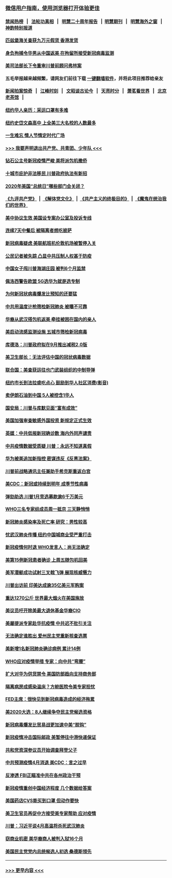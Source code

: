 ### [微信用户指南，使用浏览器打开体验更佳](https://github.com/gfw-breaker/banned-news1/blob/master/indexes/wechat-guide.md?t=0)
#### [禁闻热榜](热点新闻.md?t=0)  &nbsp;&nbsp;|&nbsp;&nbsp; [法轮功真相](https://github.com/gfw-breaker/truth/blob/master/README.md?t=0) &nbsp;&nbsp;|&nbsp;&nbsp; [明慧二十周年报告](https://github.com/gfw-breaker/mh-reports/blob/master/README.md?t=0) &nbsp;&nbsp;|&nbsp;&nbsp;[明慧期刊](https://github.com/gfw-breaker/mh-qikan) &nbsp;&nbsp;|&nbsp;&nbsp; [明慧海外之窗](https://github.com/gfw-breaker/mh-news/blob/master/README.md?t=0) &nbsp;&nbsp;|&nbsp;&nbsp; [神韵特别报道](https://github.com/gfw-breaker/mh-news/blob/master/shenyun.md?t=0)
#### [匹兹堡海关查获九万元假货 香港发货](../pages/nsc412/n11870716.md?t=02152044) 
#### [身负拘捕令华男从中国返美  在拘留所接受新冠病毒监测](../pages/nsc412/n11870710.md?t=02152044) 
#### [美司法部长下令重审川普前顾问弗林案](../pages/nsc412/n11870258.md?t=02152044) 
#### 五毛举报越来越频繁，请网友们前往下载 [一键翻墙软件](https://github.com/gfw-breaker/ssr-accounts)，并将此项目推荐给亲友
#### [新闻拍案惊奇](https://github.com/gfw-breaker/banned-news1/blob/master/pages/link4.md) &nbsp;&nbsp;|&nbsp;&nbsp; [江峰时刻](https://github.com/gfw-breaker/banned-news1/blob/master/pages/link4.md) &nbsp;&nbsp;|&nbsp;&nbsp; [文昭谈古论今](https://github.com/gfw-breaker/banned-news1/blob/master/pages/link4.md) &nbsp;&nbsp;|&nbsp;&nbsp; [天亮时分](https://github.com/gfw-breaker/banned-news1/blob/master/pages/link4.md) &nbsp;&nbsp;|&nbsp;&nbsp; [萧茗看世界](https://github.com/gfw-breaker/banned-news1/blob/master/pages/link4.md) &nbsp;&nbsp;|&nbsp;&nbsp; [北京老茶馆](https://github.com/gfw-breaker/banned-news1/blob/master/pages/link4.md) &nbsp;&nbsp;|&nbsp;&nbsp; 
#### [纽约华人亲历：采运口罩有多难](../pages/nsc412/n11870531.md?t=02152044) 
#### [纽约史岱文森高中  上全美三大名校的人数最多](../pages/nsc412/n11870557.md?t=02152044) 
#### [一生难忘 情人节情定时代广场](../pages/nsc412/n11870536.md?t=02152044) 
#### [>>> 我要声明退出共产党、共青团、少年队 <<<](https://github.com/begood0513/goodnews/blob/master/quit/letter.md) 
#### [钻石公主号新冠疫情严峻 美将派包机撤侨](../pages/nsc412/n11870505.md?t=02152044) 
#### [十城市庇护非法移民 川普政府执法有新招](../pages/nsc412/n11870410.md?t=02152044) 
#### [2020年美国“总统日”哪些部门会关闭？](../pages/nsc412/n11870148.md?t=02152044) 
#### [《九评共产党》](https://github.com/begood0513/9ping.md/blob/master/README.md) &nbsp;|&nbsp; [《解体党文化》](../../../../jtdwh.md/blob/master/README.md)  &nbsp;|&nbsp; [《共产主义的终极目的》](../../../../gczydzjmd.md/blob/master/README.md) &nbsp;|&nbsp; [《魔鬼在统治我们的世界》](../../../../mgztzwmdsj.md/blob/master/README.md) 
#### [美中协议生效 美国设专案办公室及投诉专线](../pages/nsc412/n11870266.md?t=02152044) 
#### [连续7天中餐后 被隔离者想吃披萨](../pages/nsc412/n11870243.md?t=02152044) 
#### [新冠病毒疑虑 美联航班机伦敦机场被暂停入关](../pages/nsc412/n11870015.md?t=02152044) 
#### [公民记者被失踪 凸显中共压制人权甚于防疫](../pages/nsc412/n11870042.md?t=02152044) 
#### [中国女子闯川普海湖庄园 被判6个月监禁](../pages/nsc412/n11869919.md?t=02152044) 
#### [佩洛西警告欧盟 5G选华为就是选专制](../pages/nsc412/n11869898.md?t=02152044) 
#### [为何新冠状病毒爆发比预知的还要猛](../pages/nsc412/n11869828.md?t=02152044) 
#### [中共用温度计枪筛检新冠肺炎 被曝不可靠](../pages/nsc412/n11869707.md?t=02152044) 
#### [华裔从武汉搭包机返美 牵挂被困在国内的亲人](../pages/nsc412/n11869711.md?t=02152044) 
#### [美启动流感监测设施 五城市筛检新冠病毒](../pages/nsc412/n11869689.md?t=02152044) 
#### [库德洛：川普政府拟在9月推出减税2.0版](../pages/nsc412/n11869627.md?t=02152044) 
#### [美卫生部长：无法评估中国的冠状病毒数据](../pages/nsc412/n11869301.md?t=02152044) 
#### [联合国：美查获运往也门武装组织的中制导弹](../pages/nsc412/n11868677.md?t=02152044) 
#### [纽约市长到法拉盛吃点心  鼓励到华人社区消费(影音)](../pages/nsc412/n11868197.md?t=02152044) 
#### [卖伊朗石油到中国  5人被控含1华人](../pages/nsc412/n11867988.md?t=02152044) 
#### [国安局：川普与库默见面“富有成效”](../pages/nsc412/n11867976.md?t=02152044) 
#### [美国加强审查敏感外国投资 新规定正式生效](../pages/nsc412/n11868041.md?t=02152044) 
#### [英媒：中共低报新冠确诊数 海内外同声谴责](../pages/nsc412/n11867421.md?t=02152044) 
#### [中共疫情数据受质疑 川普：永远不知道真假](../pages/nsc412/n11867195.md?t=02152044) 
#### [华为被美追加新指控 密谋违反《反黑法案》](../pages/nsc412/n11867191.md?t=02152044) 
#### [川普前战略通讯主任兼助手希克斯重返白宫](../pages/nsc412/n11867104.md?t=02152044) 
#### [美CDC：新冠或持续到明年 成季节性病毒](../pages/nsc412/n11867279.md?t=02152044) 
#### [弹劾助选 川普1月竞选募款逾6千万美元](../pages/nsc412/n11866950.md?t=02152044) 
#### [WHO三名专家组成员周一抵京 三天静悄悄](../pages/nsc412/n11866947.md?t=02152044) 
#### [新冠肺炎感染率及死亡率 研究：男性较高](../pages/nsc412/n11866956.md?t=02152044) 
#### [忧武汉肺炎传播 纽约中国城商业受严重打击](../pages/nsc412/n11866902.md?t=02152044) 
#### [新冠疫情何时退 WHO发言人：尚无法确定](../pages/nsc412/n11866864.md?t=02152044) 
#### [美第15例新冠患者确诊 上周五随包机回美](../pages/nsc412/n11866852.md?t=02152044) 
#### [美军潜艇成功试射三叉戟飞弹 展现核威慑力](../pages/nsc412/n11866046.md?t=02152044) 
#### [川普出访前 印美达成逾35亿美元军购案](../pages/nsc412/n11865444.md?t=02152044) 
#### [重达1270公斤 世界最大烟火在美国施放](../pages/nsc412/n11865198.md?t=02152044) 
#### [美议员吁开除美最大退休基金华裔CIO](../pages/nsc412/n11865230.md?t=02152044) 
#### [美屡提派专家赴华抗疫情 中共迟不批引关注](../pages/nsc412/n11864719.md?t=02152044) 
#### [无法确定谁胜出 爱州民主党重新核查选票](../pages/nsc412/n11864830.md?t=02152044) 
#### [美新增1名新冠肺炎确诊病例 累计14例](../pages/nsc412/n11864893.md?t=02152044) 
#### [WHO应对疫情举措 专家：向中共“弯腰”](../pages/nsc412/n11864727.md?t=02152044) 
#### [扩大对华为供货禁令 美国防部趋向支持商务部](../pages/nsc412/n11864773.md?t=02152044) 
#### [隔离病房成感染温床？方舱医院令美专家担忧](../pages/nsc412/n11864575.md?t=02152044) 
#### [FED主席：很快见到新冠病毒造成的经济拖累](../pages/nsc412/n11864507.md?t=02152044) 
#### [美2020大选：8人继续争夺民主党候选资格](../pages/nsc412/n11864327.md?t=02152044) 
#### [新冠病毒爆发比贸易战更加速中美“脱钩”](../pages/nsc412/n11864470.md?t=02152044) 
#### [新冠疫情冲击国际邮政 美暂停往中港快递保证](../pages/nsc412/n11864207.md?t=02152044) 
#### [共和党资深参议员开始调查拜登父子](../pages/nsc412/n11863984.md?t=02152044) 
#### [中共预测疫情4月消退 美CDC：言之过早](../pages/nsc412/n11864310.md?t=02152044) 
#### [反渗透 FBI正瞄准中共在各州政治干预](../pages/nsc412/n11864300.md?t=02152044) 
#### [新冠疫情重创中国经济程度 几个数据给答案](../pages/nsc412/n11864203.md?t=02152044) 
#### [美国药店CVS能买到口罩 但动作要快](../pages/nsc412/n11862438.md?t=02152044) 
#### [美卫生官员再促中方接受美专家帮助 应对疫情](../pages/nsc412/n11864043.md?t=02152044) 
#### [川普：习近平说4月高温将杀死武汉肺炎](../pages/nsc412/n11860814.md?t=02152044) 
#### [窃商业机密 美华裔商人被判入狱16个月](../pages/nsc412/n11863911.md?t=02152044) 
#### [美国民主党党内总统候选人初选 桑德斯领先](../pages/nsc412/n11863475.md?t=02152044) 

----
#### [ >>> 更早内容 <<< ](../indexes/nsc412-earlier.md)
